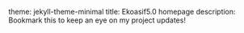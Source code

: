 theme: jekyll-theme-minimal
title: Ekoasif5.0 homepage
description: Bookmark this to keep an eye on my project updates!
